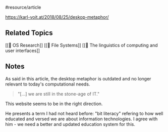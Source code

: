 #resource/article

https://karl-voit.at/2018/08/25/deskop-metaphor/

## Related Topics

[[📝 OS Research]]
[[📝 File Systems]]
[[📝 The linguistics of computing and user interfaces]]

## Notes

As said in this article, the desktop metaphor is outdated and no longer relevant to today's computational needs.

> "[...] we are still in the stone-age of IT."

This website seems to be in the right direction.

He presents a term I had not heard before: "bit literacy" refering to how well educated and versed we are about information technologies. I agree with him - we need a better and updated education system for this.